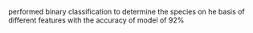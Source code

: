 performed binary classification to determine the species on he basis of different features with the accuracy of model of 92%
